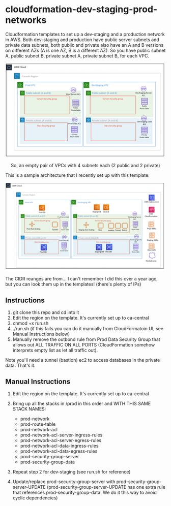 # cloudformation-dev-staging-prod-networks
Cloudformation templates to set up a dev-staging and a production network in AWS. Both dev-staging and production have public server subnets and private data subnets, both public and private also have an A and B versions on different AZs (A is one AZ, B is a different AZ). So you have public subnet A, public subnet B, private subnet A, private subnet B, for each VPC. 

<p align="center">
  <img src="https://github.com/rromanotero/cloudformation-dev-staging-prod-networks/blob/master/architecture.png" width="540"/>
  <p align="center">So, an empty pair of VPCs with 4 subnets each (2 public and 2 private)</p>
</p>

This is a sample architecture that I recently set up with this template:

<p align="center">
  <img src="https://github.com/rromanotero/cloudformation-dev-staging-prod-networks/blob/master/sample_architecture.png" width="540"/>
  <p align="center"></p>
</p>

The CIDR reanges are from... I can't remember I did this over a year ago, but you can look them up in the templates! (there's plenty of IPs)


## Instructions
1. git clone this repo and cd into it
1. Edit the region on the template. It's currently set up to ca-central
2. chmod +x run.sh
3. ./run.sh (if this fails you can do it manually from CloudFormatoin UI, see Manual Instructions below)
4. Manually remove the outbond rule from Prod Data Security Group
   that allows out ALL TRAFFIC ON ALL PORTS (CloudFormation somehow interprets empty list as let all traffic out).
	 
Note you'll need a tunnel (bastion) ec2 to access databases in the private data. That's it. 


## Manual Instructions
1. Edit the region on the template. It's currently set up to ca-central
2. Bring up all the stacks in /prod in this order and WITH THIS SAME STACK NAMES:

   - prod-network
   - prod-route-table
   - prod-network-acl
   - prod-network-acl-server-ingress-rules
   - prod-network-acl-server-egress-rules
   - prod-network-acl-data-ingress-rules
   - prod-network-acl-data-egress-rules
   - prod-security-group-server
   - prod-security-group-data

3. Repeat step 2 for dev-staging (see run.sh for reference)
4. Update/replace prod-security-group-server with prod-security-group-server-UPDATE
   (prod-security-group-server-UPDATE has one extra rule that references prod-security-group-data. We do it this way to avoid cyclic dependencies)


